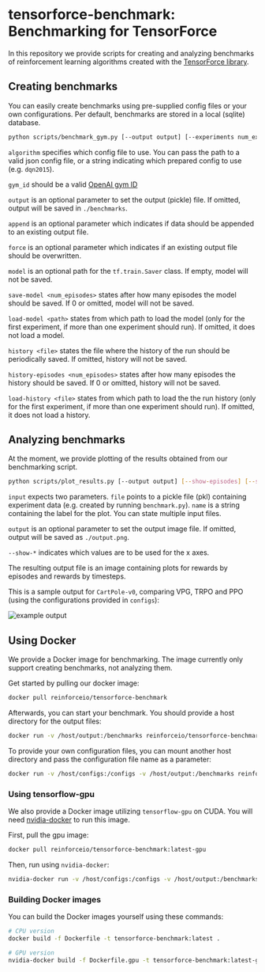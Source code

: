 tensorforce-benchmark: Benchmarking for TensorForce 
===================================================

In this repository we provide scripts for creating and analyzing benchmarks
 of reinforcement learning algorithms created with the [TensorForce library](https://github.com/reinforceio/tensorforce).
 

Creating benchmarks
-------------------

You can easily create benchmarks using pre-supplied config files or your own configurations. Per default, benchmarks
are stored in a local (sqlite) database.

```bash
python scripts/benchmark_gym.py [--output output] [--experiments num_experiments] [--append] [--model <path>] [--save-model <num_episodes>] [--load-model <path>] [--history <file>] [--history-episodes <num_episodes>] [--load-history <file>] <algorithm> <gym_id>
```

`algorithm` specifies which config file to use. You can pass the path to a valid json config file, or a string
indicating which prepared config to use (e.g. `dqn2015`).

`gym_id` should be a valid [OpenAI gym ID](https://gym.openai.com/envs)

`output` is an optional parameter to set the output (pickle) file. If omitted, output will be saved in `./benchmarks`.

`append` is an optional parameter which indicates if data should be appended to an existing output file.

`force` is an optional parameter which indicates if an existing output file should be overwritten.

`model` is an optional path for the `tf.train.Saver` class. If empty, model will not be saved.

`save-model <num_episodes>` states after how many episodes the model should be saved. If 0 or omitted,
model will not be saved.

`load-model <path>` states from which path to load the model (only for the first experiment, if more than one
experiment should run). If omitted, it does not load a model.

`history <file>` states the file where the history of the run should be periodically saved. If omitted, history will
not be saved.

`history-episodes <num_episodes>` states after how many episodes the history should be saved. If 0 or omitted,
history will not be saved.

`load-history <file>` states from which path to load the the run history (only for the first experiment, if more than one
experiment should run). If omitted, it does not load a history.


Analyzing benchmarks
--------------------

At the moment, we provide plotting of the results obtained from our benchmarking script.

```bash
python scripts/plot_results.py [--output output] [--show-episodes] [--show-timesteps] [--show-seconds] [--input <file> <name>] [--input <file> <name> ...]
```

`input` expects two parameters. `file` points to a pickle file (pkl) containing experiment data (e.g. created by
running `benchmark.py`). `name` is a string containing the label for the plot. You can state multiple input files.

`output` is an optional parameter to set the output image file. If omitted, output will be saved as `./output.png`.

`--show-*` indicates which values are to be used for the x axes.

The resulting output file is an image containing plots for rewards by episodes and rewards by timesteps.

This is a sample output for `CartPole-v0`, comparing VPG, TRPO and PPO (using the configurations provided in `configs`):

![example output](https://user-images.githubusercontent.com/14904111/30209005-328ea760-9496-11e7-93fc-80ea00794842.png)


Using Docker
------------

We provide a Docker image for benchmarking. The image currently only support creating benchmarks, not analyzing them.

Get started by pulling our docker image:

```bash
docker pull reinforceio/tensorforce-benchmark
```

Afterwards, you can start your benchmark. You should provide a host directory for the output files:

```bash
docker run -v /host/output:/benchmarks reinforceio/tensorforce-benchmark ppo_cartpole CartPole-v0
```

To provide your own configuration files, you can mount another host directory and pass the configuration file name as a parameter:

```bash
docker run -v /host/configs:/configs -v /host/output:/benchmarks reinforceio/tensorforce-benchmark my_config CartPole-v0
```

### Using tensorflow-gpu

We also provide a Docker image utilizing `tensorflow-gpu` on CUDA. You will need [nvidia-docker](https://github.com/NVIDIA/nvidia-docker) to run this image.

First, pull the gpu image:

```bash
docker pull reinforceio/tensorforce-benchmark:latest-gpu
```

Then, run using `nvidia-docker`:

```bash
nvidia-docker run -v /host/configs:/configs -v /host/output:/benchmarks reinforceio/tensorforce-benchmark:latest-gpu my_config CartPole-v0
```

### Building Docker images

You can build the Docker images yourself using these commands:

```bash
# CPU version
docker build -f Dockerfile -t tensorforce-benchmark:latest .

# GPU version
nvidia-docker build -f Dockerfile.gpu -t tensorforce-benchmark:latest-gpu .
```

